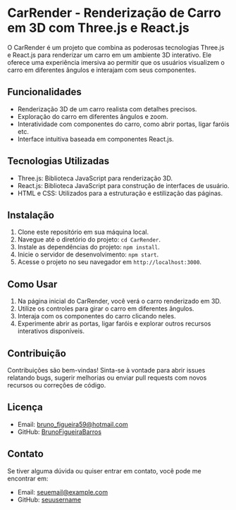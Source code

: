 # CarRender - Renderização de Carro em 3D com Three.js e React.js


O CarRender é um projeto que combina as poderosas tecnologias Three.js e React.js para renderizar um carro em um ambiente 3D interativo. Ele oferece uma experiência imersiva ao permitir que os usuários visualizem o carro em diferentes ângulos e interajam com seus componentes.

## Funcionalidades

- Renderização 3D de um carro realista com detalhes precisos.
- Exploração do carro em diferentes ângulos e zoom.
- Interatividade com componentes do carro, como abrir portas, ligar faróis etc.
- Interface intuitiva baseada em componentes React.js.

## Tecnologias Utilizadas

- Three.js: Biblioteca JavaScript para renderização 3D.
- React.js: Biblioteca JavaScript para construção de interfaces de usuário.
- HTML e CSS: Utilizados para a estruturação e estilização das páginas.

## Instalação

1. Clone este repositório em sua máquina local.
2. Navegue até o diretório do projeto: `cd CarRender`.
3. Instale as dependências do projeto: `npm install`.
4. Inicie o servidor de desenvolvimento: `npm start`.
5. Acesse o projeto no seu navegador em `http://localhost:3000`.

## Como Usar

1. Na página inicial do CarRender, você verá o carro renderizado em 3D.
2. Utilize os controles para girar o carro em diferentes ângulos.
3. Interaja com os componentes do carro clicando neles.
4. Experimente abrir as portas, ligar faróis e explorar outros recursos interativos disponíveis.

## Contribuição

Contribuições são bem-vindas! Sinta-se à vontade para abrir issues relatando bugs, sugerir melhorias ou enviar pull requests com novos recursos ou correções de código.

## Licença

- Email: bruno_figueira59@hotmail.com   
- GitHub: [BrunoFigueiraBarros](https://github.com/BrunoFigueiraBarros)

## Contato

Se tiver alguma dúvida ou quiser entrar em contato, você pode me encontrar em:

- Email: seuemail@example.com
- GitHub: [seuusername](https://github.com/seuusername)
